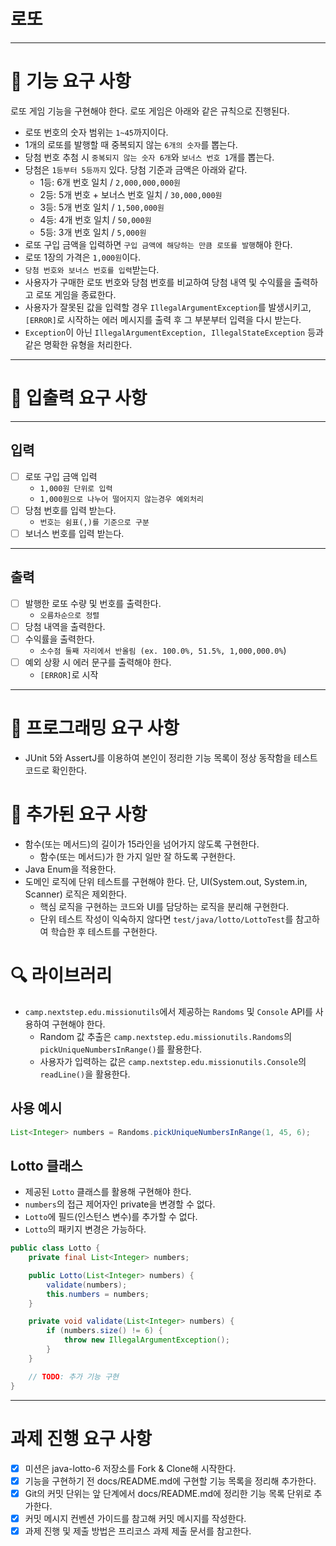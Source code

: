 # 로또

---

# 🚨 기능 요구 사항

로또 게임 기능을 구현해야 한다. 로또 게임은 아래와 같은 규칙으로 진행된다.

- 로또 번호의 숫자 범위는 `1~45`까지이다.
- 1개의 로또를 발행할 때 중복되지 않는 `6개의 숫자`를 뽑는다.
- 당첨 번호 추첨 시 `중복되지 않는 숫자 6개`와 `보너스 번호 1`개를 뽑는다.
- 당첨은 `1등부터 5등까지` 있다. 당첨 기준과 금액은 아래와 같다.
  - 1등: 6개 번호 일치 / `2,000,000,000원`
  - 2등: 5개 번호 + 보너스 번호 일치 / `30,000,000원`
  - 3등: 5개 번호 일치 / `1,500,000원`
  - 4등: 4개 번호 일치 / `50,000원`
  - 5등: 3개 번호 일치 / `5,000원`
 - 로또 구입 금액을 입력하면 `구입 금액에 해당하는 만큼 로또를 발행`해야 한다.
 - 로또 1장의 가격은 `1,000원`이다.
 - `당첨 번호와 보너스 번호를 입력`받는다.
 - 사용자가 구매한 로또 번호와 당첨 번호를 비교하여 당첨 내역 및 수익률을 출력하고 로또 게임을 종료한다.
 - 사용자가 잘못된 값을 입력할 경우 `IllegalArgumentException`를 발생시키고, `[ERROR]`로 시작하는 에러 메시지를 출력 후 그 부분부터 입력을 다시 받는다.
 - `Exception`이 아닌 `IllegalArgumentException, IllegalStateException` 등과 같은 명확한 유형을 처리한다.

---

# 📮 입출력 요구 사항

---

## 입력

- [ ] 로또 구입 금액 입력
    - `1,000원 단위로 입력`
    - `1,000원으로 나누어 떨어지지 않는경우 예외처리`
- [ ] 당첨 번호를 입력 받는다.
    - `번호는 쉼표(,)를 기준으로 구분`
- [ ] 보너스 번호를 입력 받는다.

---

## 출력

- [ ] 발행한 로또 수량 및 번호를 출력한다.
    - `오름차순으로 정렬`
- [ ] 당첨 내역을 출력한다.
- [ ] 수익률을 출력한다.
    - `소수점 둘째 자리에서 반올림 (ex. 100.0%, 51.5%, 1,000,000.0%`)
- [ ] 예외 상황 시 에러 문구를 출력해야 한다.
    - `[ERROR]`로 시작

---

# 🎯 프로그래밍 요구 사항

- JUnit 5와 AssertJ를 이용하여 본인이 정리한 기능 목록이 정상 동작함을 테스트 코드로 확인한다.

# 🚀 추가된 요구 사항

- 함수(또는 메서드)의 길이가 15라인을 넘어가지 않도록 구현한다.
  - 함수(또는 메서드)가 한 가지 일만 잘 하도록 구현한다.
- Java Enum을 적용한다.
- 도메인 로직에 단위 테스트를 구현해야 한다. 단, UI(System.out, System.in, Scanner) 로직은 제외한다.
  - 핵심 로직을 구현하는 코드와 UI를 담당하는 로직을 분리해 구현한다.
  - 단위 테스트 작성이 익숙하지 않다면 `test/java/lotto/LottoTest`를 참고하여 학습한 후 테스트를 구현한다.

# 🔍 라이브러리

- `camp.nextstep.edu.missionutils`에서 제공하는 `Randoms` 및 `Console`
  API를 사용하여 구현해야 한다.
  - Random 값 추출은 `camp.nextstep.edu.missionutils.Randoms`의 `pickUniqueNumbersInRange()`를 활용한다.
  - 사용자가 입력하는 값은 `camp.nextstep.edu.missionutils.Console`의 `readLine()`을 활용한다.

## 사용 예시

```java
List<Integer> numbers = Randoms.pickUniqueNumbersInRange(1, 45, 6);
```

## Lotto 클래스

- 제공된 `Lotto` 클래스를 활용해 구현해야 한다.
- `numbers`의 접근 제어자인 private을 변경할 수 없다.
- `Lotto`에 필드(인스턴스 변수)를 추가할 수 없다.
- `Lotto`의 패키지 변경은 가능하다.

```java
public class Lotto {
    private final List<Integer> numbers;

    public Lotto(List<Integer> numbers) {
        validate(numbers);
        this.numbers = numbers;
    }

    private void validate(List<Integer> numbers) {
        if (numbers.size() != 6) {
            throw new IllegalArgumentException();
        }
    }

    // TODO: 추가 기능 구현
}
```



---

# 과제 진행 요구 사항
- [x] 미션은 java-lotto-6 저장소를 Fork & Clone해 시작한다.
- [x] 기능을 구현하기 전 docs/README.md에 구현할 기능 목록을 정리해 추가한다.
- [x] Git의 커밋 단위는 앞 단계에서 docs/README.md에 정리한 기능 목록 단위로 추가한다.
- [x] 커밋 메시지 컨벤션 가이드를 참고해 커밋 메시지를 작성한다.
- [x] 과제 진행 및 제출 방법은 프리코스 과제 제출 문서를 참고한다.

